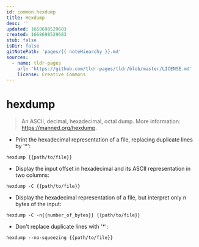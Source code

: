 ```yaml
---
id: common.hexdump
title: Hexdump
desc: ''
updated: 1668698529683
created: 1668698529683
stub: false
isDir: false
gitNotePath: 'pages/{{ noteHiearchy }}.md'
sources:
  - name: tldr-pages
    url: 'https://github.com/tldr-pages/tldr/blob/master/LICENSE.md'
    license: Creative Commons
---
```

# hexdump

> An ASCII, decimal, hexadecimal, octal dump.
> More information: <https://manned.org/hexdump>.

- Print the hexadecimal representation of a file, replacing duplicate lines by '\*':

`hexdump {{path/to/file}}`

- Display the input offset in hexadecimal and its ASCII representation in two columns:

`hexdump -C {{path/to/file}}`

- Display the hexadecimal representation of a file, but interpret only n bytes of the input:

`hexdump -C -n{{number_of_bytes}} {{path/to/file}}`

- Don't replace duplicate lines with '\*':

`hexdump --no-squeezing {{path/to/file}}`

